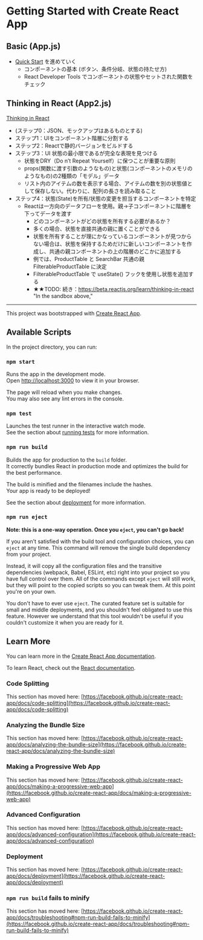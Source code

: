 # Getting Started with Create React App

## Basic (App.js)

* [Quick Start](https://beta.reactjs.org/learn) を進めていく
  * コンポーネントの基本 (ボタン、条件分岐、状態の持たせ方)
  * React Developer Tools でコンポーネントの状態やセットされた関数をチェック


## Thinking in React (App2.js)

[Thinking in React](https://beta.reactjs.org/learn/thinking-in-react)

* (ステップ0：JSON、モックアップはあるものとする)
* ステップ1：UIをコンポーネント階層に分割する
* ステップ2：Reactで静的バージョンをビルドする
* ステップ3：UI 状態の最小限であるが完全な表現を見つける
    - 状態をDRY（Do n’t Repeat Yourself）に保つことが重要な原則
    - props(関数に渡す引数のようなもの)と状態(コンポーネントのメモリのようなもの)の2種類の「モデル」データ
    - リスト内のアイテムの数を表示する場合、アイテムの数を別の状態値として保存しない。代わりに、配列の長さを読み取ること
* ステップ4：状態(State)を所有/状態の変更を担当するコンポーネントを特定
    - Reactは一方向のデータフローを使用。親→子コンポーネントに階層を下ってデータを渡す
      - どのコンポーネントがどの状態を所有する必要があるか？
      - 多くの場合、状態を直接共通の親に置くことができる
      - 状態を所有することが理にかなっているコンポーネントが見つからない場合は、状態を保持するためだけに新しいコンポーネントを作成し、共通の親コンポーネントの上の階層のどこかに追加する
      - 例では、ProductTable と SearchBar 共通の親 FilterableProductTable に決定
      - FilterableProductTable で useState() フックを使用し状態を追加する
      - ★★TODO: 続き：https://beta.reactjs.org/learn/thinking-in-react
        "In the sandbox above," 

- - - - - - - - - - - - - - - - - - - - - - - - - - - - - - -


This project was bootstrapped with [Create React App](https://github.com/facebook/create-react-app).

## Available Scripts

In the project directory, you can run:

### `npm start`

Runs the app in the development mode.\
Open [http://localhost:3000](http://localhost:3000) to view it in your browser.

The page will reload when you make changes.\
You may also see any lint errors in the console.

### `npm test`

Launches the test runner in the interactive watch mode.\
See the section about [running tests](https://facebook.github.io/create-react-app/docs/running-tests) for more information.

### `npm run build`

Builds the app for production to the `build` folder.\
It correctly bundles React in production mode and optimizes the build for the best performance.

The build is minified and the filenames include the hashes.\
Your app is ready to be deployed!

See the section about [deployment](https://facebook.github.io/create-react-app/docs/deployment) for more information.

### `npm run eject`

**Note: this is a one-way operation. Once you `eject`, you can't go back!**

If you aren't satisfied with the build tool and configuration choices, you can `eject` at any time. This command will remove the single build dependency from your project.

Instead, it will copy all the configuration files and the transitive dependencies (webpack, Babel, ESLint, etc) right into your project so you have full control over them. All of the commands except `eject` will still work, but they will point to the copied scripts so you can tweak them. At this point you're on your own.

You don't have to ever use `eject`. The curated feature set is suitable for small and middle deployments, and you shouldn't feel obligated to use this feature. However we understand that this tool wouldn't be useful if you couldn't customize it when you are ready for it.

## Learn More

You can learn more in the [Create React App documentation](https://facebook.github.io/create-react-app/docs/getting-started).

To learn React, check out the [React documentation](https://reactjs.org/).

### Code Splitting

This section has moved here: [https://facebook.github.io/create-react-app/docs/code-splitting](https://facebook.github.io/create-react-app/docs/code-splitting)

### Analyzing the Bundle Size

This section has moved here: [https://facebook.github.io/create-react-app/docs/analyzing-the-bundle-size](https://facebook.github.io/create-react-app/docs/analyzing-the-bundle-size)

### Making a Progressive Web App

This section has moved here: [https://facebook.github.io/create-react-app/docs/making-a-progressive-web-app](https://facebook.github.io/create-react-app/docs/making-a-progressive-web-app)

### Advanced Configuration

This section has moved here: [https://facebook.github.io/create-react-app/docs/advanced-configuration](https://facebook.github.io/create-react-app/docs/advanced-configuration)

### Deployment

This section has moved here: [https://facebook.github.io/create-react-app/docs/deployment](https://facebook.github.io/create-react-app/docs/deployment)

### `npm run build` fails to minify

This section has moved here: [https://facebook.github.io/create-react-app/docs/troubleshooting#npm-run-build-fails-to-minify](https://facebook.github.io/create-react-app/docs/troubleshooting#npm-run-build-fails-to-minify)
